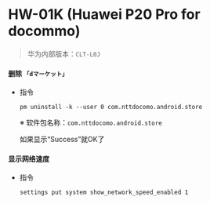 # HW-01K (Huawei P20 Pro for docommo)

> 华为内部版本：`CLT-L0J`

#### 删除 `「dマーケット」`

- 指令

  ```
  pm uninstall -k --user 0 com.nttdocomo.android.store
  ```

  ※ 软件包名称：`com.nttdocomo.android.store`

  如果显示“Success”就OK了

#### 显示网络速度

- 指令

  ```
  settings put system show_network_speed_enabled 1
  ```

  